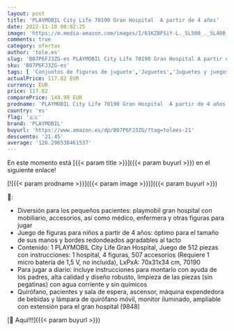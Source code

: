 ```yaml
---
layout: post
title: 'PLAYMOBIL City Life 70190 Gran Hospital  A partir de 4 años'
date: 2022-11-18 00:02:25
image: 'https://m.media-amazon.com/images/I/61KZ8FSiY-L._SL500_._SL400_.jpg'
comments: true
category: ofertas
author: 'tole.es'
slug: 'B07P6FJ3ZG-es PLAYMOBIL City Life 70190 Gran Hospital A partir de 4 años'
sku: 'B07P6FJ3ZG-es'
tags: [ 'Conjuntos de figuras de juguete','Juguetes','Juguetes y juegos','Muñecos y figuras','playmobil','🇪🇸', ]
actualPrice: 117.82 EUR
currency: EUR
price: 117.82
comparePrice: 149.99 EUR
prodname: 'PLAYMOBIL City Life 70190 Gran Hospital  A partir de 4 años'
country: 'es'
flag: '🇪🇸'
brand: 'PLAYMOBIL'
buyurl: 'https://www.amazon.es/dp/B07P6FJ3ZG/?tag=tolees-21'
descuento: '21.45'
average: '126.296538461537'
---
```


En este momento está [{{< param title >}}]({{< param buyurl >}}) en el siguiente enlace!

[![{{< param prodname >}}]({{< param image >}})]({{< param buyurl >}})

🔎:

- Diversión para los pequeños pacientes: playmobil gran hospital con mobiliario, accesorios, así como médico, enfermera y otras figuras para jugar
- Juego de figuras para niños a partir de 4 años: óptimo para el tamaño de sus manos y bordes redondeados agradables al tacto
- Contenido: 1 PLAYMOBIL City Life Gran Hospital, Juego de 512 piezas con instrucciones: 1 hospital, 4 figuras, 507 accesorios (Requiere 1 micro batería de 1,5 V, no incluida), LxPxA: 70x31x34 cm, 70190
- Para jugar a diario: incluye instrucciones para montarlo con ayuda de los padres, alta calidad y diseño robusto, limpieza de las piezas (sin pegatinas) con agua corriente y sin químicos
- Quirófano, pacientes y sala de espera, ascensor, máquina expendedora de bebidas y lámpara de quirófano móvil, monitor iluminado, ampliable con extensión para el gran hospital (9848)

[🛒 Aquí!!!]({{< param buyurl >}})

